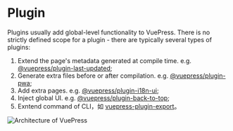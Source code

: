 # Plugin

Plugins usually add global-level functionality to VuePress. There is no strictly defined scope for a plugin - there are typically several types of plugins:

1. Extend the page's metadata generated at compile time. e.g. [@vuepress/plugin-last-updated](./official/plugin-last-updated.md);
2. Generate extra files before or after compilation. e.g. [@vuepress/plugin-pwa](./official/plugin-pwa.md);
3. Add extra pages. e.g. [@vuepress/plugin-i18n-ui](./official/plugin-i18n-ui.md);
4. Inject global UI. e.g. [@vuepress/plugin-back-to-top](./official/plugin-back-to-top.md);
5. Exntend command of CLI，如 [vuepress-plugin-export](https://github.com/ulivz/vuepress-plugin-export)。

![Architecture of VuePress](/architecture.png)
